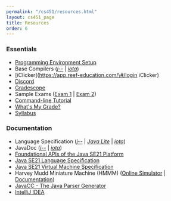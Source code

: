 ```yaml
---
permalink: "/cs451/resources.html"
layout: cs451_page
title: Resources
order: 6
---
```


### Essentials

- [Programming Environment Setup](programming_environment.html)
- Base Compilers ([*j\-\-*](https://www.cs.umb.edu/~siyer/teaching/j--.zip) \| [*iota*](https://www.cs.umb.edu/~siyer/teaching/iota.zip))
- [iClicker](https://app.reef-education.com/\#/login iClicker)
- [Discord](https://discord.com)
- [Gradescope](https://gradescope.com/)
- Sample Exams ([Exam 1](https://www.cs.umb.edu/~siyer/teaching/cs451/cs451_sample_exam1.pdf) \| [Exam 2](https://www.cs.umb.edu/~siyer/teaching/cs451/cs451_sample_exam2.pdf))
- [Command-line Tutorial](TBD) 
- [What's My Grade?](grade.html)
- [Syllabus](https://www.cs.umb.edu/~siyer/teaching/cs451/cs451_syllabus.pdf)

### Documentation

- Language Specification ([*j\-\-*](https://www.cs.umb.edu/~siyer/teaching/jmm_langspec.pdf) \| [*Java Lite*](https://www.cs.umb.edu/~siyer/teaching/javalite_langspec.pdf) \| [*iota*](https://www.cs.umb.edu/~siyer/teaching/iota_langspec.pdf))
- JavaDoc ([*j\-\-*](https://www.cs.umb.edu/~siyer/teaching/jmm-javadoc) \| [*iota*](https://www.cs.umb.edu/~siyer/teaching/iota-javadoc))
- [Foundational APIs of the Java SE21 Platform](https://docs.oracle.com/en/java/javase/21/docs/api/java.base/module-summary.html)
- [Java SE21 Language Specification](https://docs.oracle.com/javase/specs/jls/se21/html/index.html)
- [Java SE21 Virtual Machine Specification](https://docs.oracle.com/javase/specs/jvms/se21/html/index.html)
- Harvey Mudd Miniature Machine (HMMM) ([Online Simulator](https://shickey.github.io/HMMM.js/#/) \| [Documentation](https://www.cs.hmc.edu/~cs5grad/cs5/hmmm/documentation/documentation.html))
- [JavaCC - The Java Parser Generator](https://javacc.github.io/javacc/)
- [IntelliJ IDEA](https://www.jetbrains.com/idea/documentation/)
